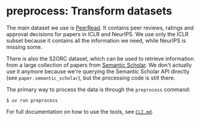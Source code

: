 # preprocess: Transform datasets

The main dataset we use is [PeerRead](https://github.com/neulab/ReviewAdvisor#dataset). It
contains peer reviews, ratings and approval decisions for papers in ICLR and NeurIPS. We
use only the ICLR subset because it contains all the information we need, while NeurIPS
is missing some.

There is also the S2ORC dataset, which can be used to retrieve information from a large
collection of papers from [Semantic Scholar](https://api.semanticscholar.org/api-docs/datasets).
We don't actually use it anymore because we're querying the Semantic Scholar API
directly (see `paper.semantic_scholar`), but the processing code is still there.

The primary way to process the data is through the `preprocess` command:

```console
$ uv run preprocess
```

For full documentation on how to use the tools, see [`CLI.md`](./CLI.md).
